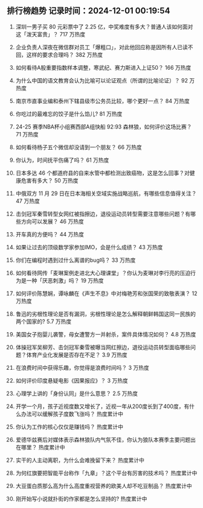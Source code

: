 
## 排行榜趋势 记录时间：2024-12-01 00:19:54
  
  1. 深圳一男子买 80 元彩票中了 2.25 亿，中奖难度有多大？普通人该如何面对这「泼天富贵」？ 717 万热度
    
  2. 企业负责人深夜在微信群对员工「爆粗口」，对此他回应称是因所有人已读不回，这样的要求合理吗？ 382 万热度
    
  3. 如何看待A股重要指数样本调整，寒武纪、赛力斯进入上证50？ 166 万热度
    
  4. 为什么中国的语文教育会认为比喻可以论证观点（所谓的比喻论证）？ 92 万热度
    
  5. 南京市直事业编和泰州下辖县级市公务员比较，哪个更好一点？ 84 万热度
    
  6. 你吃过的最难忘的饺子是什么馅儿? 81 万热度
    
  7. 24-25 赛季NBA杯小组赛西部A组快船 92:93 森林狼，如何评价这场比赛？ 71 万热度
    
  8. 如何看待杨子五个微信却没请到一个朋友？ 66 万热度
    
  9. 你认为，时间抚平伤痛了吗？ 61 万热度
    
  10. 日本多达 46 个都道府县的自来水管中都检测出致癌物，这是怎么回事？对健康危害有多大？ 50 万热度
    
  11. 中俄双方 11 月 29 日在日本海相关空域实施战略巡航，有哪些信息值得关注？ 47 万热度
    
  12. 击剑冠军秦雪转型女网红被指擦边，退役运动员转型需要注意哪些问题？有哪些方向可以发展？ 46 万热度
    
  13. 开车真的方便吗？ 44 万热度
    
  14. 如果让过去的顶级数学家参加IMO，会是什么成绩？ 43 万热度
    
  15. 你们在编程时遇到过什么离谱的bug吗？ 33 万热度
    
  16. 如何看待网传「麦琳案例走进北大心理课堂」？你认为麦琳对李行亮的压迫行为是一种「厌恶刺激」吗？ 19 万热度
    
  17. 如何评价陈慧娴，谭咏麟在《声生不息》中对梅艳芳和张国荣的致敬表演？ 12 万热度
    
  18. 鲁迅的劣根性理论是否有漏洞，劣根性理论是怎么解释朝鲜韩国这同一民族的两个国家的? 5.7 万热度
    
  19. 美国女子抱婴儿袭警，母女遭警方一并射杀，案件具体情况如何？ 4.8 万热度
    
  20. 体操冠军吴柳芳、击剑冠军秦雪被曝当网红擦边，退役运动员转型面临哪些问题？体育产业化发展是否存在不足？ 3.9 万热度
    
  21. 在浪费时间中获得乐趣，你觉得是浪费时间吗？ 3 万热度
    
  22. 如何评价印度悬疑电影《因果报应》？ 3 万热度
    
  23. 心理学上讲的「身份认同」是什么意思？ 2.5 万热度
    
  24. 开学一个月，孩子近视度数又增长了，近视一年从200度长到了400度，有什么办法可以缓解孩子度数飞涨吗？ 热度累计中
    
  25. 你认为工作的核心仅仅是赚钱吗？ 热度累计中
    
  26. 爱德华兹赛后对媒体表示森林狼队内气氛不佳，你认为狼队本赛季主要问题出在哪里？ 热度累计中
    
  27. 实干的人主动离职，为什么会难挽留下来？ 热度累计中
    
  28. 为何红旗要把智能平台称作「九章」？这个平台有厉害的技术吗？ 热度累计中
    
  29. 大豆蛋白质那么高为什么高度重视营养的欧美人却不吃豆制品？ 热度累计中
    
  30. 刚开始写小说就扑街的作家都是怎么坚持的? 热度累计中
    